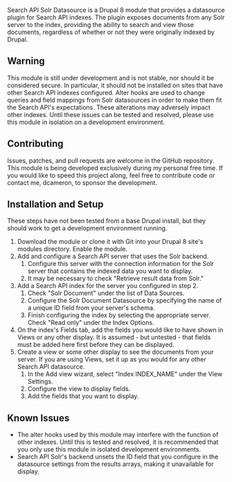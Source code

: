 Search API Solr Datasource is a Drupal 8 module that provides a datasource plugin
for Search API indexes.  The plugin exposes documents from any Solr server to the
index, providing the ability to search and view those documents, regardless of
whether or not they were originally indexed by Drupal.

Warning
-------
This module is still under development and is not stable, nor should it be
considered secure.  In particular, it should not be installed on sites that have
other Search API indexes configured.  Alter hooks are used to change queries and
field mappings from Solr datasources in order to make them fit the Search API's
expectations.  These alterations may adversely impact other indexes.  Until these
issues can be tested and resolved, please use this module in isolation on a
development environment.

Contributing
------------
Issues, patches, and pull requests are welcome in the GitHub repository.  This
module is being developed exclusively during my personal free time.  If you would
like to speed this project along, feel free to contribute code or contact me,
dcameron, to sponsor the development.

Installation and Setup
----------------------
These steps have not been tested from a base Drupal install, but they should work
to get a development environment running.

1. Download the module or clone it with Git into your Drupal 8 site's modules
   directory.  Enable the module.
2. Add and configure a Search API server that uses the Solr backend.
   1. Configure this server with the connection information for the Solr server
      that contains the indexed data you want to display.
   2. It may be necessary to check "Retrieve result data from Solr."
3. Add a Search API index for the server you configured in step 2.
   1. Check "Solr Document" under the list of Data Sources.
   2. Configure the Solr Document Datasource by specifying the name of a unique ID
      field from your server's schema.
   3. Finish configuring the index by selecting the appropriate server.  Check
      "Read only" under the Index Options.
4. On the index's Fields tab, add the fields you would like to have shown in Views
   or any other display.  It is assumed - but untested - that fields must be added
   here first before they can be displayed.
5. Create a view or some other display to see the documents from your server.  If
   you are using Views, set it up as you would for any other Search API
   datasource.
   1. In the Add view wizard, select "Index INDEX_NAME" under the View
      Settings.
   2. Configure the view to display fields.
   3. Add the fields that you want to display.

Known Issues
------------
* The alter hooks used by this module may interfere with the function of other
  indexes.  Until this is tested and resolved, it is recommended that you only use
  this module in isolated development environments.
* Search API Solr's backend unsets the ID field that you configure in the
  datasource settings from the results arrays, making it unavailable for display.
